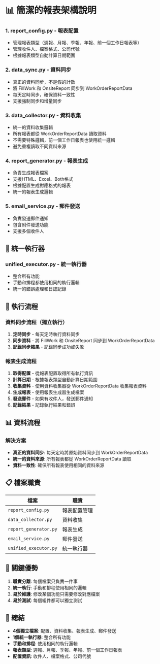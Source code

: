 # 📊 簡潔的報表架構說明



### 1. **report_config.py** - 報表配置
- 管理報表類型（週報、月報、季報、年報、前一個工作日報表等）
- 管理收件人、檔案格式、公司代號
- 根據報表類型自動計算日期範圍

### 2. **data_sync.py** - 資料同步
- 真正的資料同步，不是假的計數
- 將 FillWork 和 OnsiteReport 同步到 WorkOrderReportData
- 每天定時同步，確保資料一致性
- 支援強制同步和增量同步

### 3. **data_collector.py** - 資料收集
- 統一的資料收集邏輯
- 所有報表都從 WorkOrderReportData 讀取資料
- 不需要特殊邏輯，前一個工作日報表也使用統一邏輯
- 避免重複讀取不同資料來源

### 4. **report_generator.py** - 報表生成
- 負責生成報表檔案
- 支援HTML、Excel、Both格式
- 根據配置生成對應格式的報表
- 統一的報表生成邏輯

### 5. **email_service.py** - 郵件發送
- 負責發送郵件通知
- 包含附件發送功能
- 支援多個收件人

## 🔧 統一執行器

### **unified_executor.py** - 統一執行器
- 整合所有功能
- 手動和排程都使用相同的執行邏輯
- 統一的錯誤處理和日誌記錄

## 🚀 執行流程

### 資料同步流程（獨立執行）
1. **定時同步** - 每天定時執行資料同步
2. **同步資料** - 將 FillWork 和 OnsiteReport 同步到 WorkOrderReportData
3. **記錄同步結果** - 記錄同步成功或失敗

### 報表生成流程
1. **取得配置** - 從報表配置取得所有執行資訊
2. **計算日期** - 根據報表類型自動計算日期範圍
3. **收集資料** - 使用資料收集器從 WorkOrderReportData 收集報表資料
4. **生成報表** - 使用報表生成器生成檔案
5. **發送郵件** - 如果有收件人，發送郵件通知
6. **記錄結果** - 記錄執行結果和錯誤

## 📊 資料流程


### 解決方案
- **真正的資料同步**: 每天定時將原始資料同步到 WorkOrderReportData
- **統一的資料來源**: 所有報表都從 WorkOrderReportData 讀取
- **資料一致性**: 確保所有報表使用相同的資料來源

## 📋 檔案職責

| 檔案 | 職責 |
|------|------|
| `report_config.py` | 報表配置管理 |
| `data_collector.py` | 資料收集 |
| `report_generator.py` | 報表生成 |
| `email_service.py` | 郵件發送 |
| `unified_executor.py` | 統一執行器 |

## 🎯 關鍵優勢

1. **職責分離**: 每個檔案只負責一件事
2. **統一執行**: 手動和排程使用相同的邏輯
3. **易於維護**: 修改某個功能只需要修改對應檔案
4. **易於測試**: 每個組件都可以獨立測試

## 📝 總結

- **4個獨立檔案**: 配置、資料收集、報表生成、郵件發送
- **1個統一執行器**: 整合所有功能
- **手動和排程**: 使用相同的執行邏輯
- **報表類型**: 週報、月報、季報、年報、前一個工作日報表
- **配置資訊**: 收件人、檔案格式、公司代號
